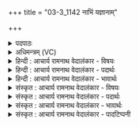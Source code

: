+++
title = "03-3_1142 नाभिं यज्ञानाम्"

+++
<details><summary>पदपाठः</summary>

ना꣡भि꣢꣯म्। य꣣ज्ञा꣡ना꣢म्। स꣡द꣢꣯नम्। र꣣यीणा꣢म्। म꣣हा꣢म्। आ꣣हाव꣢म्। आ꣣। हाव꣢म्। अ꣣भि꣢। सम्। न꣣वन्त। वैश्वानर꣢म्। वै꣣श्व। नर꣢म्। र꣣थ्य꣢म्। अ꣣ध्वरा꣡णा꣢म्। य꣣ज्ञ꣡स्य꣢। के꣣तु꣢म्। ज꣣नयन्त। देवाः꣢। ११४२।
</details>

<details><summary>अधिमन्त्रम् (VC)</summary>

- अग्निः
- भरद्वाजो बार्हस्पत्यः
- त्रिष्टुप्
- धैवतः
</details>

<details><summary>हिन्दी : आचार्य रामनाथ वेदालंकार - विषयः</summary>

अगले मन्त्र में पुनः परमात्मा का विषय है।
</details>

<details><summary>हिन्दी : आचार्य रामनाथ वेदालंकार - पदार्थः</summary>

पदार्थान्वयभाषाः -  (यज्ञानाम्)पूजा-कर्मों के(नाभिम्)केन्द्र, (रयीणाम्)धनों के(सदनम्)सदन, (महाम्)महान् तेजों के(आहावम्)कूप परमात्मा की,लोग(अभि सं नवन्त)चारों ओर भली-भाँति स्तुति करते हैं।(अध्वराणाम्)हिंसारहित व्यवहारों के(रथ्यम्)रथी, (यज्ञस्य)परोपकाररूप यज्ञ के(केतुम्)ध्वज के समान स्थित, (वैश्वानरम्)सबके नेता परमात्मा को(देवाः)विद्वान् उपासक(जनयन्त)अपने अन्तरात्मा में प्रकट करते हैं ॥३॥
</details>

<details><summary>हिन्दी : आचार्य रामनाथ वेदालंकार - भावार्थः</summary>

भावार्थभाषाः -  विविध गुणों के भण्डार जगदीश्वर की पूजा करके योगाभ्यास द्वारा उसका साक्षात्कार अपने अन्तरात्मा में सबको करना चाहिए ॥३॥
</details>

<details><summary>संस्कृत : आचार्य रामनाथ वेदालंकार - विषयः</summary>

अथ पुनः परमात्मविषयमाह।
</details>

<details><summary>संस्कृत : आचार्य रामनाथ वेदालंकार - पदार्थः</summary>

पदार्थान्वयभाषाः -  (यज्ञानाम्)पूजाकर्मणाम्(नाभिम्)केन्द्रम्, (रयीणाम्)धनानाम्(सदनम्)गृहम्, (महाम्)महतां तेजसाम्(आहावम्)निपानभूतम् परमात्मानं,जनाः(अभि सं नवन्त)अभि सं स्तुवन्ति।(अध्वराणाम्)हिंसारहितानां व्यवहाराणाम्(रथ्यम्)रथिनम्, (यज्ञस्य)परोपकारयज्ञस्य(केतुम्२)ध्वजमिव स्थितम्(वैश्वानरम्)विश्वेषां नेतारं परमात्मानम्(देवाः३)विद्वांसः उपासकाः(जनयन्त)स्वान्तरात्मनि प्रकटयन्ति ॥३॥४
</details>

<details><summary>संस्कृत : आचार्य रामनाथ वेदालंकार - भावार्थः</summary>

भावार्थभाषाः -  विविधगुणागारं जगदीश्वरं सम्पूज्य योगाभ्यासेन तत्साक्षात्कारः स्वान्तरात्मनि सर्वैः कर्तव्यः ॥३॥
</details>

<details><summary>संस्कृत : आचार्य रामनाथ वेदालंकार - पादटिप्पनी</summary>

टिप्पणी:   १. ऋ० ६।७।२। २. केतुम् प्रज्ञापकम्—इति सा०। ध्वजम्—इति वि०। ३. देवाः स्तोतार ऋत्विजो देवा एव वा—इति सा०। दानवन्त ऋत्विजः—इति वि०। ४. ऋग्भाष्ये दयानन्दर्षिणा मन्त्रोऽयं भौतिकाग्निविषये व्याख्यातः।
</details>
